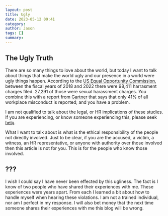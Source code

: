 ```yaml
---
layout: post
title: Ugly
date: 2023-05-12 09:41
category: 
author: Jason
tags: []
summary: 
---
```


## The Ugly Truth ##

There are so many things to love about the world, but today I want to talk about things that make the world ugly and our presence in a world were ugly things happen. According to the [US Equal Opportunity Commission](https://www.eeoc.gov/data/sexual-harassment-our-nations-workplaces), between the fiscal years of 2018 and 2022 there were 98,411 harrasment charges filed. 27,291 of those were sexual harassment charges. You combine this with a report from [Gartner](https://www.gartner.com/en/newsroom/press-releases/2019-03-12-gartner-says-just-41-percent-of-workplace-misconduct-is-reported) that says that only 41% of all workplace misconduct is reported; and you have a problem.

I am not qualified to talk about the legal, or HR implications of these studies. If you are experiencing, or know someone experiencing this, please seek [help](https://civilrights.justice.gov/).

What I want to talk about is what is the ethical responsibility of the people not directly involved. Just to be clear, if you are the accused, a victim, a witness, an HR representative, or anyone with authority over those involved then this article is not for you. This is for the people who know those involved.

## ??? ##

I wish I could say I have never been effected by this ugliness. The fact is I know of two people who have shared their experiences with me. These experiences were years apart. From each I learned a bit about how to handle myself when hearing these violations. I am not a trained individual, nor am I perfect in my response. I will also bet money that the next time someone shares their experiences with me this blog will be wrong.
